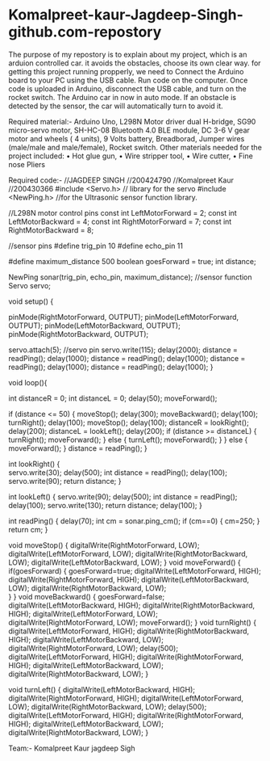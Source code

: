 # Komalpreet-kaur-Jagdeep-Singh-github.com-repostory
The purpose of my repostory is to explain about my project, which is an arduion controlled car. it avoids the obstacles, choose its own clear way. for getting this project running propperly, we need to Connect the Arduino board to your PC using the USB cable. Run code on the computer. Once code is uploaded in Arduino, disconnect the USB cable, and turn on the rocket switch. The Arduino car in now in auto mode. If an obstacle is detected by the sensor, the car will automatically turn to avoid it.

Required material:-
Arduino Uno,
L298N Motor driver dual H-bridge,
SG90 micro-servo motor,
SH-HC-08 Bluetooth 4.0 BLE module,
DC 3-6 V gear motor and wheels ( 4 units),
9 Volts battery,
Breadborad,
Jumper wires (male/male and male/female),
Rocket switch.
Other materials needed for the project included:
•	Hot glue gun,
•	Wire stripper tool,
•	Wire cutter,
•	Fine nose Pliers

Required code:-
//JAGDEEP SINGH
//200424790
//Komalpreet Kaur
//200430366
#include <Servo.h>          // library for the servo
#include <NewPing.h>        //for the Ultrasonic sensor function library.

//L298N motor control pins
const int LeftMotorForward = 2;
const int LeftMotorBackward = 4;
const int RightMotorForward = 7;
const int RightMotorBackward = 8;

//sensor pins
#define trig_pin 10
#define echo_pin 11

#define maximum_distance 500
boolean goesForward = true;
int distance;

NewPing sonar(trig_pin, echo_pin, maximum_distance); //sensor function
Servo servo; 

void setup()
{

  pinMode(RightMotorForward, OUTPUT);
  pinMode(LeftMotorForward, OUTPUT);
  pinMode(LeftMotorBackward, OUTPUT);
  pinMode(RightMotorBackward, OUTPUT);
  
  servo.attach(5); //servo pin
  servo.write(115);
  delay(2000);
  distance = readPing();
  delay(1000);
  distance = readPing();
  delay(1000);
  distance = readPing();
  delay(1000);
  distance = readPing();
  delay(1000);
}

void loop(){

  int distanceR = 0;
  int distanceL = 0;
  delay(50);
  moveForward();

  if (distance <= 50)
  {
    moveStop();
    delay(300);
    moveBackward();
    delay(100);
    turnRight();
    delay(100);
    moveStop();
    delay(100);
    distanceR = lookRight();
    delay(200);
    distanceL = lookLeft();
    delay(200);
    if (distance >= distanceL)
    {
      turnRight();
      moveForward(); 
    }
    else
    {
      turnLeft();
      moveForward(); 
    }
  }
  else
  {
    moveForward(); 
  }
    distance = readPing();
}

int lookRight()
{  
  servo.write(30);
  delay(500);
  int distance = readPing();
  delay(100);
  servo.write(90);
  return distance;
}

int lookLeft()
{
  servo.write(90);
  delay(500);
  int distance = readPing();
  delay(100);
  servo.write(130);
  return distance;
  delay(100);
}

int readPing()
{
  delay(70);
  int cm = sonar.ping_cm();
  if (cm==0)
  {
    cm=250;
  }
  return cm;
}

void moveStop()
{
  digitalWrite(RightMotorForward, LOW);
  digitalWrite(LeftMotorForward, LOW);
  digitalWrite(RightMotorBackward, LOW);
  digitalWrite(LeftMotorBackward, LOW);
}
void moveForward()
{
  if(goesForward)
  {
    goesForward=true; 
    digitalWrite(LeftMotorForward, HIGH);
    digitalWrite(RightMotorForward, HIGH);
    digitalWrite(LeftMotorBackward, LOW);
    digitalWrite(RightMotorBackward, LOW);     
  }
}
void moveBackward()
{
  goesForward=false;
  digitalWrite(LeftMotorBackward, HIGH);
  digitalWrite(RightMotorBackward, HIGH);
  digitalWrite(LeftMotorForward, LOW);
  digitalWrite(RightMotorForward, LOW);
  moveForward(); 
}
void turnRight()
{
  digitalWrite(LeftMotorForward, HIGH);
  digitalWrite(RightMotorBackward, HIGH);
  digitalWrite(LeftMotorBackward, LOW);
  digitalWrite(RightMotorForward, LOW);
  delay(500);
  digitalWrite(LeftMotorForward, HIGH);
  digitalWrite(RightMotorForward, HIGH);
  digitalWrite(LeftMotorBackward, LOW);
  digitalWrite(RightMotorBackward, LOW); 
}

void turnLeft()
{
  digitalWrite(LeftMotorBackward, HIGH);
  digitalWrite(RightMotorForward, HIGH);
  digitalWrite(LeftMotorForward, LOW);
  digitalWrite(RightMotorBackward, LOW);
  delay(500);
  digitalWrite(LeftMotorForward, HIGH);
  digitalWrite(RightMotorForward, HIGH);
  digitalWrite(LeftMotorBackward, LOW);
  digitalWrite(RightMotorBackward, LOW);
}



Team:-
Komalpreet Kaur 
jagdeep Sigh
